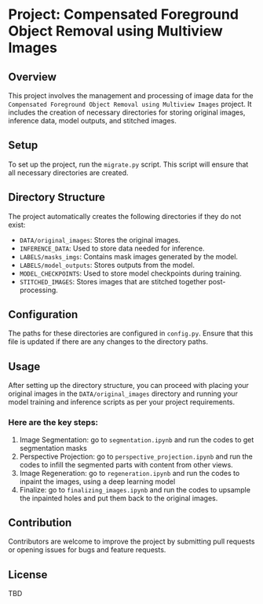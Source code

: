 # Project: Compensated Foreground Object Removal using Multiview Images

## Overview
This project involves the management and processing of image data for the `Compensated Foreground Object Removal using Multiview Images` project. It includes the creation of necessary directories for storing original images, inference data, model outputs, and stitched images.

## Setup
To set up the project, run the `migrate.py` script. This script will ensure that all necessary directories are created.

## Directory Structure
The project automatically creates the following directories if they do not exist:
- `DATA/original_images`: Stores the original images.
- `INFERENCE_DATA`: Used to store data needed for inference.
- `LABELS/masks_imgs`: Contains mask images generated by the model.
- `LABELS/model_outputs`: Stores outputs from the model.
- `MODEL_CHECKPOINTS`: Used to store model checkpoints during training.
- `STITCHED_IMAGES`: Stores images that are stitched together post-processing.

## Configuration
The paths for these directories are configured in `config.py`. Ensure that this file is updated if there are any changes to the directory paths.

## Usage
After setting up the directory structure, you can proceed with placing your original images in the `DATA/original_images` directory and running your model training and inference scripts as per your project requirements.
### Here are the key steps:
1. Image Segmentation: go to `segmentation.ipynb` and run the codes to get segmentation masks
2. Perspective Projection: go to `perspective_projection.ipynb` and run the codes to infill the segmented parts with content from other views.
3. Image Regeneration: go to `regeneration.ipynb` and run the codes to inpaint the images, using a deep learning model
4. Finalize: go to `finalizing_images.ipynb` and run the codes to upsample the inpainted holes and put them back to the original images.

## Contribution
Contributors are welcome to improve the project by submitting pull requests or opening issues for bugs and feature requests.

## License
TBD
